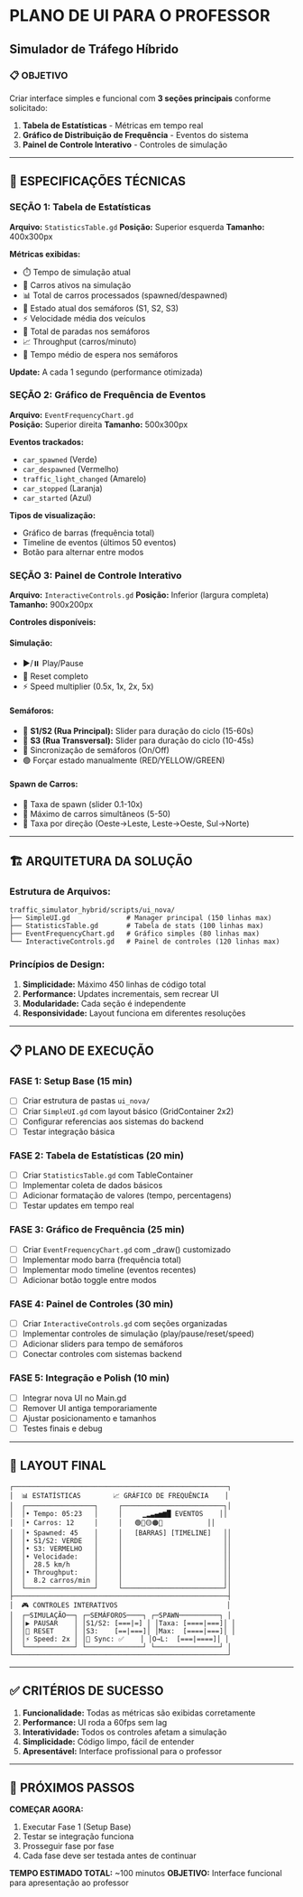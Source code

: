 # PLANO DE UI PARA O PROFESSOR
## Simulador de Tráfego Híbrido

### 📋 OBJETIVO
Criar interface simples e funcional com **3 seções principais** conforme solicitado:
1. **Tabela de Estatísticas** - Métricas em tempo real
2. **Gráfico de Distribuição de Frequência** - Eventos do sistema  
3. **Painel de Controle Interativo** - Controles de simulação

---

## 🎯 ESPECIFICAÇÕES TÉCNICAS

### **SEÇÃO 1: Tabela de Estatísticas**
**Arquivo:** `StatisticsTable.gd`
**Posição:** Superior esquerda
**Tamanho:** 400x300px

**Métricas exibidas:**
- ⏱️ Tempo de simulação atual
- 🚗 Carros ativos na simulação  
- 📊 Total de carros processados (spawned/despawned)
- 🚦 Estado atual dos semáforos (S1, S2, S3)
- ⚡ Velocidade média dos veículos
- 🛑 Total de paradas nos semáforos
- 📈 Throughput (carros/minuto)
- 🚥 Tempo médio de espera nos semáforos

**Update:** A cada 1 segundo (performance otimizada)

### **SEÇÃO 2: Gráfico de Frequência de Eventos**
**Arquivo:** `EventFrequencyChart.gd`  
**Posição:** Superior direita
**Tamanho:** 500x300px

**Eventos trackados:**
- `car_spawned` (Verde)
- `car_despawned` (Vermelho) 
- `traffic_light_changed` (Amarelo)
- `car_stopped` (Laranja)
- `car_started` (Azul)

**Tipos de visualização:**
- Gráfico de barras (frequência total)
- Timeline de eventos (últimos 50 eventos)
- Botão para alternar entre modos

### **SEÇÃO 3: Painel de Controle Interativo**
**Arquivo:** `InteractiveControls.gd`
**Posição:** Inferior (largura completa)  
**Tamanho:** 900x200px

**Controles disponíveis:**

#### **Simulação:**
- ▶️/⏸️ Play/Pause
- 🔄 Reset completo
- ⚡ Speed multiplier (0.5x, 1x, 2x, 5x)

#### **Semáforos:**
- 🚦 **S1/S2 (Rua Principal):** Slider para duração do ciclo (15-60s)
- 🚦 **S3 (Rua Transversal):** Slider para duração do ciclo (10-45s)
- 🔄 Sincronização de semáforos (On/Off)
- 🟢 Forçar estado manualmente (RED/YELLOW/GREEN)

#### **Spawn de Carros:**
- 🚗 Taxa de spawn (slider 0.1-10x)
- 🎯 Máximo de carros simultâneos (5-50)
- 📍 Taxa por direção (Oeste→Leste, Leste→Oeste, Sul→Norte)

---

## 🏗️ ARQUITETURA DA SOLUÇÃO

### **Estrutura de Arquivos:**
```
traffic_simulator_hybrid/scripts/ui_nova/
├── SimpleUI.gd              # Manager principal (150 linhas max)
├── StatisticsTable.gd       # Tabela de stats (100 linhas max)  
├── EventFrequencyChart.gd   # Gráfico simples (80 linhas max)
└── InteractiveControls.gd   # Painel de controles (120 linhas max)
```

### **Princípios de Design:**
1. **Simplicidade:** Máximo 450 linhas de código total
2. **Performance:** Updates incrementais, sem recrear UI
3. **Modularidade:** Cada seção é independente
4. **Responsividade:** Layout funciona em diferentes resoluções

---

## 📋 PLANO DE EXECUÇÃO

### **FASE 1: Setup Base** (15 min)
- [ ] Criar estrutura de pastas `ui_nova/`
- [ ] Criar `SimpleUI.gd` com layout básico (GridContainer 2x2)
- [ ] Configurar referencias aos sistemas do backend
- [ ] Testar integração básica

### **FASE 2: Tabela de Estatísticas** (20 min)  
- [ ] Criar `StatisticsTable.gd` com TableContainer
- [ ] Implementar coleta de dados básicos
- [ ] Adicionar formatação de valores (tempo, percentagens)
- [ ] Testar updates em tempo real

### **FASE 3: Gráfico de Frequência** (25 min)
- [ ] Criar `EventFrequencyChart.gd` com _draw() customizado  
- [ ] Implementar modo barra (frequência total)
- [ ] Implementar modo timeline (eventos recentes)
- [ ] Adicionar botão toggle entre modos

### **FASE 4: Painel de Controles** (30 min)
- [ ] Criar `InteractiveControls.gd` com seções organizadas
- [ ] Implementar controles de simulação (play/pause/reset/speed)
- [ ] Adicionar sliders para tempo de semáforos
- [ ] Conectar controles com sistemas backend

### **FASE 5: Integração e Polish** (10 min)
- [ ] Integrar nova UI no Main.gd  
- [ ] Remover UI antiga temporariamente
- [ ] Ajustar posicionamento e tamanhos
- [ ] Testes finais e debug

---

## 🎨 LAYOUT FINAL

```
┌─────────────────────────────────────────────────────┐
│  📊 ESTATÍSTICAS        📈 GRÁFICO DE FREQUÊNCIA    │
│  ┌─────────────────┐     ┌─────────────────────────┐│
│  │• Tempo: 05:23   │     │     ▁▂▃▄▅▆█ EVENTOS    ││
│  │• Carros: 12     │     │   🟢🔴🟡🟠🔵           ││  
│  │• Spawned: 45    │     │   [BARRAS] [TIMELINE]   ││
│  │• S1/S2: VERDE   │     │                         ││
│  │• S3: VERMELHO   │     │                         ││
│  │• Velocidade:    │     │                         ││
│  │  28.5 km/h      │     │                         ││
│  │• Throughput:    │     │                         ││  
│  │  8.2 carros/min │     │                         ││
│  └─────────────────┘     └─────────────────────────┘│
├─────────────────────────────────────────────────────┤
│  🎮 CONTROLES INTERATIVOS                           │
│  ┌─SIMULAÇÃO──┐ ┌─SEMÁFOROS────┐ ┌─SPAWN──────────┐ │
│  │▶️ PAUSAR    │ │S1/S2: [===|=] │ │Taxa: [====|===]│ │
│  │🔄 RESET     │ │S3:    [==|===]│ │Max:  [====|===]│ │  
│  │⚡ Speed: 2x │ │🔄 Sync: ✅    │ │O→L:  [===|====]│ │
│  └────────────┘ └──────────────┘ └────────────────┘ │
└─────────────────────────────────────────────────────┘
```

---

## ✅ CRITÉRIOS DE SUCESSO

1. **Funcionalidade:** Todas as métricas são exibidas corretamente
2. **Performance:** UI roda a 60fps sem lag  
3. **Interatividade:** Todos os controles afetam a simulação
4. **Simplicidade:** Código limpo, fácil de entender
5. **Apresentável:** Interface profissional para o professor

---

## 🚀 PRÓXIMOS PASSOS

**COMEÇAR AGORA:**
1. Executar Fase 1 (Setup Base)
2. Testar se integração funciona
3. Prosseguir fase por fase
4. Cada fase deve ser testada antes de continuar

**TEMPO ESTIMADO TOTAL:** ~100 minutos
**OBJETIVO:** Interface funcional para apresentação ao professor